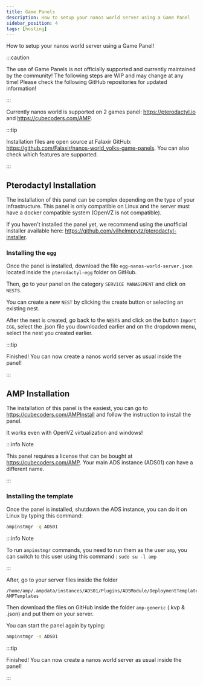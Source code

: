```yaml
---
title: Game Panels
description: How to setup your nanos world server using a Game Panel
sidebar_position: 4
tags: [hosting]
---
```



How to setup your nanos world server using a Game Panel!

:::caution

The use of Game Panels is not officially supported and currently maintained by the community! The following steps are WIP and may change at any time! Please check the following GitHub repositories for updated information!

:::

Currently nanos world is supported on 2 games panel: https://pterodactyl.io and https://cubecoders.com/AMP.

:::tip

Installation files are open source at Falaxir GitHub: https://github.com/Falaxir/nanos-world_yolks-game-panels. You can also check which features are supported.

:::

## Pterodactyl Installation

The installation of this panel can be complex depending on the type of your infrastructure. This panel is only compatible on Linux and the server must have a docker compatible system (OpenVZ is not compatible).

If you haven't installed the panel yet, we recommend using the unofficial installer available here: https://github.com/vilhelmprytz/pterodactyl-installer.

### Installing the `egg`

Once the panel is installed, download the file `egg-nanos-world-server.json` located inside the `pterodactyl-egg` folder on GitHub.

Then, go to your panel on the category `SERVICE MANAGEMENT` and click on `NESTS`.

You can create a new `NEST` by clicking the create button or selecting an existing nest.

After the nest is created, go back to the `NESTS` and click on the button `Import EGG`, select the .json file you downloaded earlier and on the dropdown menu, select the nest you created earlier.

:::tip

Finished! You can now create a nanos world server as usual inside the panel!

:::


## AMP Installation

The installation of this panel is the easiest, you can go to https://cubecoders.com/AMPInstall and follow the instruction to install the panel.

It works even with OpenVZ virtualization and windows!

:::info Note

This panel requires a license that can be bought at https://cubecoders.com/AMP. Your main ADS instance (ADS01) can have a different name.

:::

### Installing the template

Once the panel is installed, shutdown the ADS instance, you can do it on Linux by typing this command:
```bash
ampinstmgr -q ADS01
```

:::info Note

To run `ampinstmgr` commands, you need to run them as the user `amp`, you can switch to this user using this command : `sudo su -l amp`

:::

After, go to your server files inside the folder
```text
/home/amp/.ampdata/instances/ADS01/Plugins/ADSModule/DeploymentTemplates/CubeCoders-AMPTemplates
```

Then download the files on GitHub inside the folder `amp-generic` (.kvp & .json) and put them on your server.

You can start the panel again by typing:
```bash
ampinstmgr -s ADS01
```

:::tip

Finished! You can now create a nanos world server as usual inside the panel!

:::